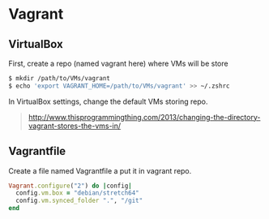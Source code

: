 # Vagrant
## VirtualBox
First, create a repo (named vagrant here) where VMs will be store 
```bash
$ mkdir /path/to/VMs/vagrant
$ echo 'export VAGRANT_HOME=/path/to/VMs/vagrant' >> ~/.zshrc
```
In VirtualBox settings, change the default VMs storing repo.
> http://www.thisprogrammingthing.com/2013/changing-the-directory-vagrant-stores-the-vms-in/
## Vagrantfile
Create a file named Vagrantfile a put it in vagrant repo.
```ruby
Vagrant.configure("2") do |config|
  config.vm.box = "debian/stretch64"
  config.vm.synced_folder ".", "/git"
end
```

<!--stackedit_data:
eyJoaXN0b3J5IjpbMTM4OTc5ODM1NywxNTI5NjI2MjIzXX0=
-->